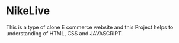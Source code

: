 # NikeLive
This is a type of clone E commerce website and this Project helps to understanding of HTML, CSS and JAVASCRIPT.
